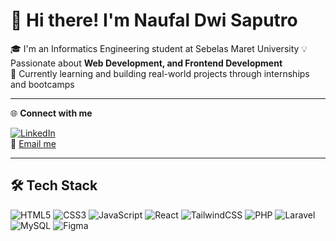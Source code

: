 # 👋 Hi there! I'm Naufal Dwi Saputro

🎓 I'm an Informatics Engineering student at  Sebelas Maret University
💡 Passionate about **Web Development, and Frontend Development**  
🚀 Currently learning and building real-world projects through internships and bootcamps  

---

🌐 **Connect with me**

[![LinkedIn](https://img.shields.io/badge/LinkedIn-blue?logo=linkedin&logoColor=white)](https://www.linkedin.com/in/naufal-dwi-saputro-b14a03299/)  
📧 [Email me](naufalsaputro219@gmail.com)  

---

## 🛠 Tech Stack

![HTML5](https://img.shields.io/badge/HTML5-E34F26?logo=html5&logoColor=white)
![CSS3](https://img.shields.io/badge/CSS3-1572B6?logo=css3&logoColor=white)
![JavaScript](https://img.shields.io/badge/JavaScript-F7DF1E?logo=javascript&logoColor=black)
![React](https://img.shields.io/badge/React-20232A?logo=react&logoColor=61DAFB)
![TailwindCSS](https://img.shields.io/badge/TailwindCSS-06B6D4?logo=tailwindcss&logoColor=white)
![PHP](https://img.shields.io/badge/PHP-777BB4?logo=php&logoColor=white)
![Laravel](https://img.shields.io/badge/Laravel-FF2D20?logo=laravel&logoColor=white)
![MySQL](https://img.shields.io/badge/MySQL-4479A1?logo=mysql&logoColor=white)
![Figma](https://img.shields.io/badge/Figma-F24E1E?logo=figma&logoColor=white)

